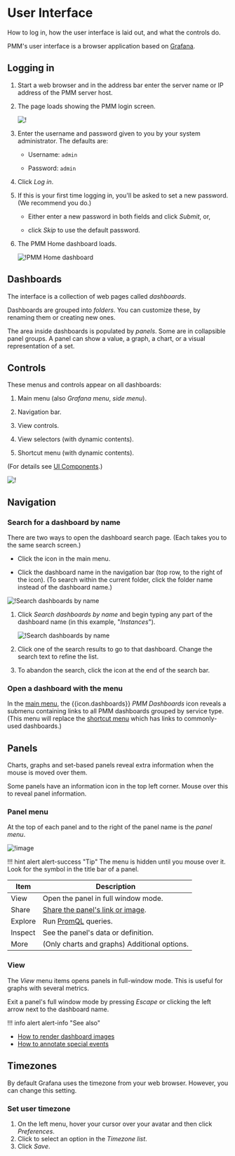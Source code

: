 # User Interface

How to log in, how the user interface is laid out, and what the controls do.

PMM's user interface is a browser application based on [Grafana].

## Logging in

1. Start a web browser and in the address bar enter the server name or IP address of the PMM server host.

2. The page loads showing the PMM login screen.

   ![!](../_images/PMM_Login.jpg)

3. Enter the username and password given to you by your system administrator. The defaults are:

   - Username: `admin`

   - Password: `admin`

4. Click _Log in_.

5. If this is your first time logging in, you'll be asked to set a new password. (We recommend you do.)

   - Either enter a new password in both fields and click _Submit_, or,

   - click _Skip_ to use the default password.

6. The PMM Home dashboard loads.

   ![!PMM Home dashboard](../_images/PMM_Home_Dashboard.png)

## Dashboards

The interface is a collection of web pages called _dashboards_.

Dashboards are grouped into _folders_. You can customize these, by renaming them or creating new ones.

The area inside dashboards is populated by _panels_. Some are in collapsible panel groups. A panel can show a value, a graph, a chart, or a visual representation of a set.

## Controls

These menus and controls appear on all dashboards:

1. Main menu (also _Grafana menu_, _side menu_).

2. Navigation bar.

3. View controls.

4. View selectors (with dynamic contents).

5. Shortcut menu (with dynamic contents).

(For details see [UI Components](../details/interface.md).)

![!](../_images/PMM_Home_Dashboard_Numbered.png)

## Navigation

### Search for a dashboard by name

There are two ways to open the dashboard search page. (Each takes you to the same search screen.)

- Click the <i class="uil uil-search"></i> icon in the main menu.

- Click the dashboard name in the navigation bar (top row, to the right of the <i class="uil uil-apps"></i> icon). (To search within the current folder, click the folder name instead of the dashboard name.)

![!Search dashboards by name](../_images/PMM_Home_Dashboard_Search.jpg)

1. Click _Search dashboards by name_ and begin typing any part of the dashboard name (in this example, "_Instances_").

   ![!Search dashboards by name](../_images/PMM_Home_Dashboard_Search_String.jpg)

2. Click one of the search results to go to that dashboard. Change the search text to refine the list.

3. To abandon the search, click the <i class="uil uil-times"></i> icon at the end of the search bar.

### Open a dashboard with the menu

In the [main menu](../details/interface.md#main-menu), the {{icon.dashboards}} _PMM Dashboards_ icon reveals a submenu containing links to all PMM dashboards grouped by service type. (This menu will replace the [shortcut menu](../details/interface.md#shortcut-menu) which has links to commonly-used dashboards.)

## Panels

Charts, graphs and set-based panels reveal extra information when the mouse is moved over them.

Some panels have an information icon <i class="fa fa-info"></i> in the top left corner. Mouse over this to reveal panel information.

### Panel menu

At the top of each panel and to the right of the panel name is the _panel menu_.

![!image](../_images/PMM_Common_Panel_Menu.jpg)

!!! hint alert alert-success "Tip"
      The menu is hidden until you mouse over it. Look for the <i class="uil uil-angle-down"></i> symbol in the title bar of a panel.

| Item                                      | Description                                                                   |
| ----------------------------------------- | ----------------------------------------------------------------------------- |
| <i class="uil uil-eye"></i> View          | Open the panel in full window mode.                                           |
| <i class="uil uil-share-alt"></i> Share   | [Share the panel's link or image](../how-to/share-dashboard.md). |
| <i class="uil uil-compass"></i> Explore   | Run [PromQL] queries.                                                         |
| <i class="fa fa-info-circle"></i> Inspect | See the panel's data or definition.                                           |
| <i class="uil uil-cube"></i> More         | (Only charts and graphs) Additional options.                                  |

### View

The _View_ menu items opens panels in full-window mode. This is useful for graphs with several metrics.

Exit a panel's full window mode by pressing _Escape_ or clicking the left arrow <i class="uil uil-arrow-left"></i> next to the dashboard name.

!!! info alert alert-info "See also"
- [How to render dashboard images](../how-to/render-dashboard-images.md)
- [How to annotate special events](../how-to/annotate.md)

[grafana]: https://grafana.com/docs/grafana/latest/
[promql]: https://prometheus.io/docs/prometheus/latest/querying/basics/

## Timezones

By default Grafana uses the timezone from your web browser. However, you can change this setting.

### Set user timezone

1. On the left menu, hover your cursor over your avatar and then click _Preferences_.
2. Click to select an option in the _Timezone list_.
3. Click _Save_.
